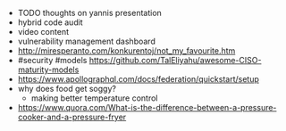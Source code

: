 - TODO thoughts on yannis presentation
- hybrid code audit
- video content
- vulnerability management dashboard
- http://miresperanto.com/konkurentoj/not_my_favourite.htm
- #security #models https://github.com/TalEliyahu/awesome-CISO-maturity-models
- https://www.apollographql.com/docs/federation/quickstart/setup
- why does food get soggy?
	- making better temperature control
- https://www.quora.com/What-is-the-difference-between-a-pressure-cooker-and-a-pressure-fryer